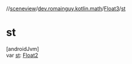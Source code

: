 //[sceneview](../../../index.md)/[dev.romainguy.kotlin.math](../index.md)/[Float3](index.md)/[st](st.md)

# st

[androidJvm]\
var [st](st.md): [Float2](../-float2/index.md)
